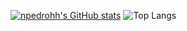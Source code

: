 [![npedrohh's GitHub stats](https://github-readme-stats.vercel.app/api?username=npedrohh&show_icons=true&theme=dark&locale=pt-br&line_height=26)](https://github.com/anuraghazra/github-readme-stats)
![Top Langs](https://github-readme-stats.vercel.app/api/top-langs/?username=npedrohh&size_weight=0&count_weight=1&theme=dark&locale=pt-br)

